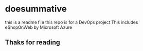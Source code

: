 # doesummative
this is a readme file
this repo is for a DevOps project
This includes eShopOnWeb by Microsoft Azure
## Thaks for reading
